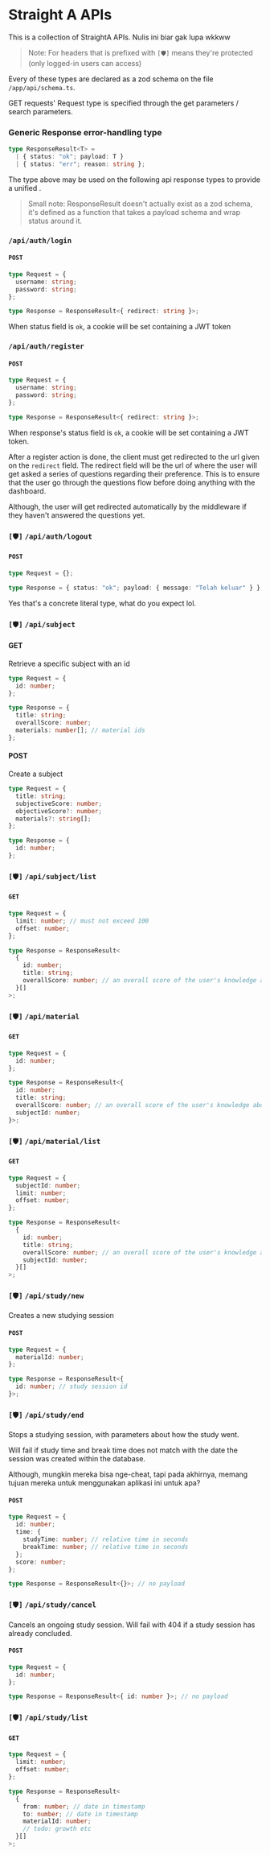 # Straight A APIs

This is a collection of StraightA APIs. Nulis ini biar gak lupa wkkww

> Note: For headers that is prefixed with `[🛡️]` means they're
> protected (only logged-in users can access)

Every of these types are declared as a zod schema on the file `/app/api/schema.ts`.

GET requests' Request type is specified through the get parameters / search parameters.

### Generic Response error-handling type

```typescript
type ResponseResult<T> =
  | { status: "ok"; payload: T }
  | { status: "err"; reason: string };
```

The type above may be used on the following api response types to provide a unified .

> Small note: ResponseResult doesn't actually exist as a zod schema, it's defined as a function that takes a payload schema and wrap status around it.

### `/api/auth/login`

#### `POST`

```typescript
type Request = {
  username: string;
  password: string;
};

type Response = ResponseResult<{ redirect: string }>;
```

When status field is `ok`, a cookie will be set containing a JWT token

### `/api/auth/register`

#### `POST`

```typescript
type Request = {
  username: string;
  password: string;
};

type Response = ResponseResult<{ redirect: string }>;
```

When response's status field is `ok`, a cookie will be set containing a JWT token.

After a register action is done, the client must get redirected to the url given
on the `redirect` field. The redirect field will be the url of where the user will
get asked a series of questions regarding their preference. This is to ensure that
the user go through the questions flow before doing anything with the dashboard.

Although, the user will get redirected automatically by the middleware if they haven't
answered the questions yet.

### `[🛡️]` `/api/auth/logout`

#### `POST`

```typescript
type Request = {};

type Response = { status: "ok"; payload: { message: "Telah keluar" } };
```

Yes that's a concrete literal type, what do you expect lol.

### `[🛡️]` `/api/subject`

#### GET

Retrieve a specific subject with an id

```typescript
type Request = {
  id: number;
};

type Response = {
  title: string;
  overallScore: number;
  materials: number[]; // material ids
};
```

#### POST

Create a subject

```typescript
type Request = {
  title: string;
  subjectiveScore: number;
  objectiveScore?: number;
  materials?: string[];
};

type Response = {
  id: number;
};
```

### `[🛡️]` `/api/subject/list`

#### `GET`

```typescript
type Request = {
  limit: number; // must not exceed 100
  offset: number;
};

type Response = ResponseResult<
  {
    id: number;
    title: string;
    overallScore: number; // an overall score of the user's knowledge about this subject
  }[]
>;
```

### `[🛡️]` `/api/material`

#### `GET`

```typescript
type Request = {
  id: number;
};

type Response = ResponseResult<{
  id: number;
  title: string;
  overallScore: number; // an overall score of the user's knowledge about this material
  subjectId: number;
}>;
```

### `[🛡️]` `/api/material/list`

#### `GET`

```typescript
type Request = {
  subjectId: number;
  limit: number;
  offset: number;
};

type Response = ResponseResult<
  {
    id: number;
    title: string;
    overallScore: number; // an overall score of the user's knowledge about this material
    subjectId: number;
  }[]
>;
```

### `[🛡️]` `/api/study/new`

Creates a new studying session

#### `POST`

```typescript
type Request = {
  materialId: number;
};

type Response = ResponseResult<{
  id: number; // study session id
}>;
```

### `[🛡️]` `/api/study/end`

Stops a studying session, with parameters about how the study went.

Will fail if study time and break time does not match with the date the session was created
within the database.

Although, mungkin mereka bisa nge-cheat, tapi pada akhirnya, memang tujuan mereka untuk menggunakan
aplikasi ini untuk apa?

#### `POST`

```typescript
type Request = {
  id: number;
  time: {
    studyTime: number; // relative time in seconds
    breakTime: number; // relative time in seconds
  };
  score: number;
};

type Response = ResponseResult<{}>; // no payload
```

### `[🛡️]` `/api/study/cancel`

Cancels an ongoing study session. Will fail with 404 if a study session has already concluded.

#### `POST`

```typescript
type Request = {
  id: number;
};

type Response = ResponseResult<{ id: number }>; // no payload
```

### `[🛡️]` `/api/study/list`

#### `GET`

```typescript
type Request = {
  limit: number;
  offset: number;
};

type Response = ResponseResult<
  {
    from: number; // date in timestamp
    to: number; // date in timestamp
    materialId: number;
    // todo: growth etc
  }[]
>;
```
